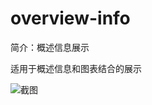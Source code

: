 # overview-info

简介：概述信息展示

适用于概述信息和图表结合的展示

![截图](https://unpkg.com/@icedesign/overview-info-block/screenshot.png)
